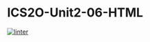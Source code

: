 # ICS2O-Unit2-06-HTML
[![linter](https://github.com/Ferna-S/ICS2O-Unit2-06-HTML/workflows/linter/badge.svg)](https://github.com/marketplace/actions/super-linter)
